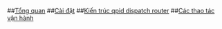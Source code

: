 ##[Tổng quan](Intro.md)
##[Cài đặt](QuickStart.md)
##[Kiến trúc qpid dispatch router](Architecture.md)
##[Các thao tác vận hành](Operator.md)
